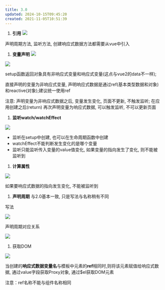 ```yaml
---
title: 3.0
updated: 2024-10-15T09:45:20
created: 2021-11-05T10:51:39
---
```


1.  **引用**
![](C:\Users\hvgub\AppData\Local\Temp\第一笔记本\pandoc/media/image1.png)

声明周期方法, 监听方法, 创建响应式数据方法都需要从vue中引入
1.  **变量声明**
![](C:\Users\hvgub\AppData\Local\Temp\第一笔记本\pandoc/media/image2.png)

![](C:\Users\hvgub\AppData\Local\Temp\第一笔记本\pandoc/media/image3.png)

setup函数返回对象具有非响应式变量和响应式变量(这点与vue2的data不一样);

直接声明的变量为非响应式变量, 声明响应式数据是通过ref(基本类型数据和对象)和reactive(对象);建议统一使用ref

注意: 声明变量为非响应式数据之后, 变量发生变化, 页面不更新, 不触发监听; 在应用创建之后(return) 再次声明变量为响应式数据, 可以触发监听, 不可以更新页面

1.  **监听watch/watchEffect**

![](C:\Users\hvgub\AppData\Local\Temp\第一笔记本\pandoc/media/image4.png)

- 监听在setup中创建, 也可以在生命周期函数中创建
- watchEffect不能判断发生变化的是哪个变量
- 监听只能监听传入变量的value值变化, 如果变量的指向发生了变化, 则不能被监听到

1.  **计算属性**

![](C:\Users\hvgub\AppData\Local\Temp\第一笔记本\pandoc/media/image5.png)

如果要响应式数据的指向发生变化, 不能被监听到
1.  **声明周期**
与2.0基本一致, 只是写法与名称稍有不同

写法

![](C:\Users\hvgub\AppData\Local\Temp\第一笔记本\pandoc/media/image6.png)

声明周期对应关系

![](C:\Users\hvgub\AppData\Local\Temp\第一笔记本\pandoc/media/image7.png)

1.  获取DOM

![](C:\Users\hvgub\AppData\Local\Temp\第一笔记本\pandoc/media/image8.png)

当创建的**响应式数据变量名**与模板中元素的**ref**相同时,则将该元素赋值给响应式数据, 通过value字段获取Proxy对象, 通过\$el获取DOM元素

注意：ref名称不能与组件名称相同

